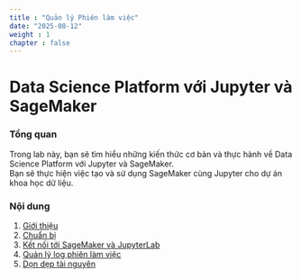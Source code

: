 ```yaml
---
title : "Quản lý Phiên làm việc"
date: "2025-08-12" 
weight : 1 
chapter : false
---
```

# Data Science Platform với Jupyter và SageMaker

### Tổng quan
Trong lab này, bạn sẽ tìm hiểu những kiến thức cơ bản và thực hành về Data Science Platform với Jupyter và SageMaker.  
Bạn sẽ thực hiện việc tạo và sử dụng SageMaker cùng Jupyter cho dự án khoa học dữ liệu.

### Nội dung
 1. [Giới thiệu](1-introduce/)
  2. [Chuẩn bị](2-prerequiste/)
 3. [Kết nối tới SageMaker và JupyterLab](33-SageMakerandJupyter/)
 4. [Quản lý log phiên làm việc](4-demo/)
 5. [Dọn dẹp tài nguyên](5-clean/)
